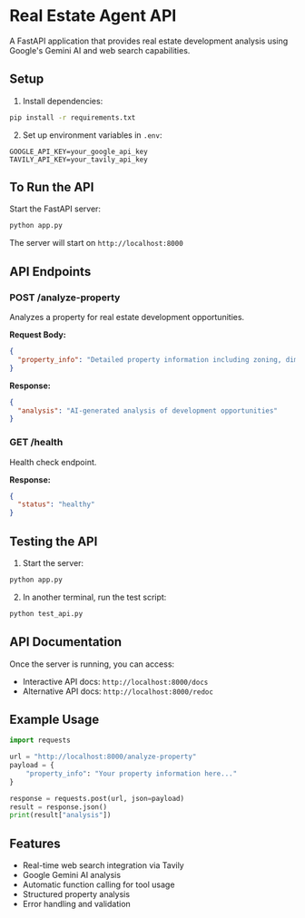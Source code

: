 # Real Estate Agent API

A FastAPI application that provides real estate development analysis using Google's Gemini AI and web search capabilities.

## Setup

1. Install dependencies:
```bash
pip install -r requirements.txt
```

2. Set up environment variables in `.env`:
```
GOOGLE_API_KEY=your_google_api_key
TAVILY_API_KEY=your_tavily_api_key
```

## To Run the API

Start the FastAPI server:
```bash
python app.py
```

The server will start on `http://localhost:8000`

## API Endpoints

### POST /analyze-property

Analyzes a property for real estate development opportunities.

**Request Body:**
```json
{
  "property_info": "Detailed property information including zoning, dimensions, etc."
}
```

**Response:**
```json
{
  "analysis": "AI-generated analysis of development opportunities"
}
```

### GET /health

Health check endpoint.

**Response:**
```json
{
  "status": "healthy"
}
```

## Testing the API

1. Start the server:
```bash
python app.py
```

2. In another terminal, run the test script:
```bash
python test_api.py
```

## API Documentation

Once the server is running, you can access:
- Interactive API docs: `http://localhost:8000/docs`
- Alternative API docs: `http://localhost:8000/redoc`

## Example Usage

```python
import requests

url = "http://localhost:8000/analyze-property"
payload = {
    "property_info": "Your property information here..."
}

response = requests.post(url, json=payload)
result = response.json()
print(result["analysis"])
```

## Features

- Real-time web search integration via Tavily
- Google Gemini AI analysis
- Automatic function calling for tool usage
- Structured property analysis
- Error handling and validation 